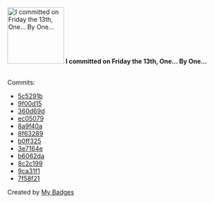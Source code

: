 <img src="https://my-badges.github.io/my-badges/friday-13.png" alt="I committed on Friday the 13th, One… By One…" title="I committed on Friday the 13th, One… By One…" width="128">
<strong>I committed on Friday the 13th, One… By One…</strong>
<br><br>

Commits:

- <a href="https://github.com/dancarroll/aoc_2024/commit/5c5291be8520c63c413bb05434db2a4a3850e859">5c5291b</a>
- <a href="https://github.com/dancarroll/aoc_2024/commit/9f00d1560e5649484623cbabbe78864bc0d0f770">9f00d15</a>
- <a href="https://github.com/dancarroll/aoc_2024/commit/360d69dc0c1282bc71d6bad83300639258aa71f2">360d69d</a>
- <a href="https://github.com/dancarroll/aoc_2024/commit/ec05079e17472b094b849e319cb7876f5b6795ae">ec05079</a>
- <a href="https://github.com/dancarroll/aoc_2024/commit/8a9f40a9b36e45dea2d7e270fb799a15ebc238f2">8a9f40a</a>
- <a href="https://github.com/dancarroll/aoc_2024/commit/8f6328939f21c13425c2bbe6755ee534484acee6">8f63289</a>
- <a href="https://github.com/dancarroll/aoc_2024/commit/b0ff3259f9f5195ea92168aa797522df5bf16778">b0ff325</a>
- <a href="https://github.com/dancarroll/aoc_2024/commit/3e7164e812e2df568c53c1500609022fa91f7f1e">3e7164e</a>
- <a href="https://github.com/dancarroll/aoc_2024/commit/b6062dad41bfa1377beef569f19271eba8221aa0">b6062da</a>
- <a href="https://github.com/dancarroll/aoc_2024/commit/8c2c199594ac678b6c5636ae64e7fd32daa9c311">8c2c199</a>
- <a href="https://github.com/dancarroll/aoc_2024/commit/9ca31f16f3c88eefdfb0fb77e763c6e2d472fa64">9ca31f1</a>
- <a href="https://github.com/dancarroll/aoc_2024/commit/7f58f2197435ede6f1aa700e73b6d318c6a38b9b">7f58f21</a>


Created by <a href="https://github.com/my-badges/my-badges">My Badges</a>